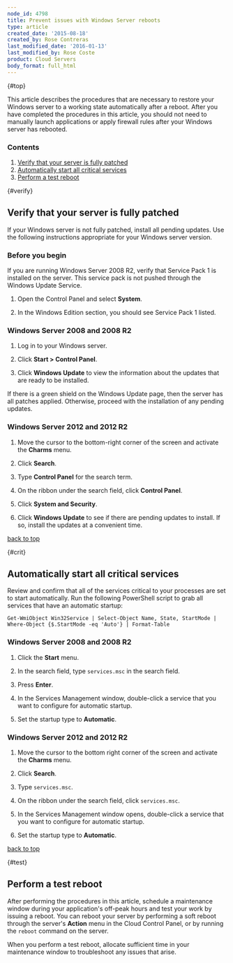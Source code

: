 ```yaml
---
node_id: 4798
title: Prevent issues with Windows Server reboots
type: article
created_date: '2015-08-18'
created_by: Rose Contreras
last_modified_date: '2016-01-13'
last_modified_by: Rose Coste
product: Cloud Servers
body_format: full_html
---
```


[](){#top}

This article describes the procedures that are necessary to restore your
Windows server to a working state automatically after a reboot. After
you have completed the procedures in this article, you should not need
to manually launch applications or apply firewall rules after your
Windows server has rebooted.

### Contents

1.  [Verify that your server is fully patched](#verify)
2.  [Automatically start all critical services](#crit)
3.  [Perform a test reboot](#test)

[](){#verify}

Verify that your server is fully patched
----------------------------------------

If your Windows server is not fully patched, install all pending
updates. Use the following instructions appropriate for your Windows
server version.

### Before you begin

If you are running Windows Server 2008 R2, verify that Service Pack 1 is
installed on the server. This service pack is not pushed through the
Windows Update Service.

1.  Open the Control Panel and select **System**.

2.  In the Windows Edition section, you should see Service Pack 1
    listed.


### Windows Server 2008 and 2008 R2

1.  Log in to your Windows server.

2.  Click **Start &gt; Control Panel**.

3.  Click **Windows Update** to view the information about the updates
    that are ready to be installed.


If there is a green shield on the Windows Update page, then the server
has all patches applied. Otherwise, proceed with the installation of any
pending updates.

### Windows Server 2012 and 2012 R2

1.  Move the cursor to the bottom-right corner of the screen and
    activate the **Charms** menu.
2.  Click **Search**.

3.  Type **Control Panel** for the search term.

4.  On the ribbon under the search field, click **Control Panel**.

5.  Click **System and Security**.

6.  Click **Windows Update** to see if there are pending updates
    to install. If so, install the updates at a convenient time.


[back to top](#top)


[](){#crit}

Automatically start all critical services
-----------------------------------------

Review and confirm that all of the services critical to your processes
are set to start automatically. Run the following PowerShell script to
grab all services that have an automatic startup:

    Get-WmiObject Win32Service | Select-Object Name, State, StartMode | Where-Object {$.StartMode -eq 'Auto'} | Format-Table

### Windows Server 2008 and 2008 R2

1.  Click the **Start** menu.

2.  In the search field, type `services.msc` in the search field.

3.  Press **Enter**.

4.  In the Services Management window, double-click a service that you
    want to configure for automatic startup.

5.  Set the startup type to **Automatic**.

### Windows Server 2012 and 2012 R2

1.  Move the cursor to the bottom right corner of the screen and
    activate the **Charms** menu.

2.  Click **Search**.

3.  Type `services.msc`.

4.  On the ribbon under the search field, click `services.msc`.

5.  In the Services Management window opens, double-click a service that
    you want to configure for automatic startup.

6.  Set the startup type to **Automatic**.

[back to top](#top)


[](){#test}

Perform a test reboot
---------------------

After performing the procedures in this article, schedule a maintenance
window during your application's off-peak hours and test your work by
issuing a reboot. You can reboot your server by performing a soft reboot
through the server's **Action** menu in the Cloud Control Panel, or by
running the `reboot` command on the server.

When you perform a test reboot, allocate sufficient time in your
maintenance window to troubleshoot any issues that arise.



